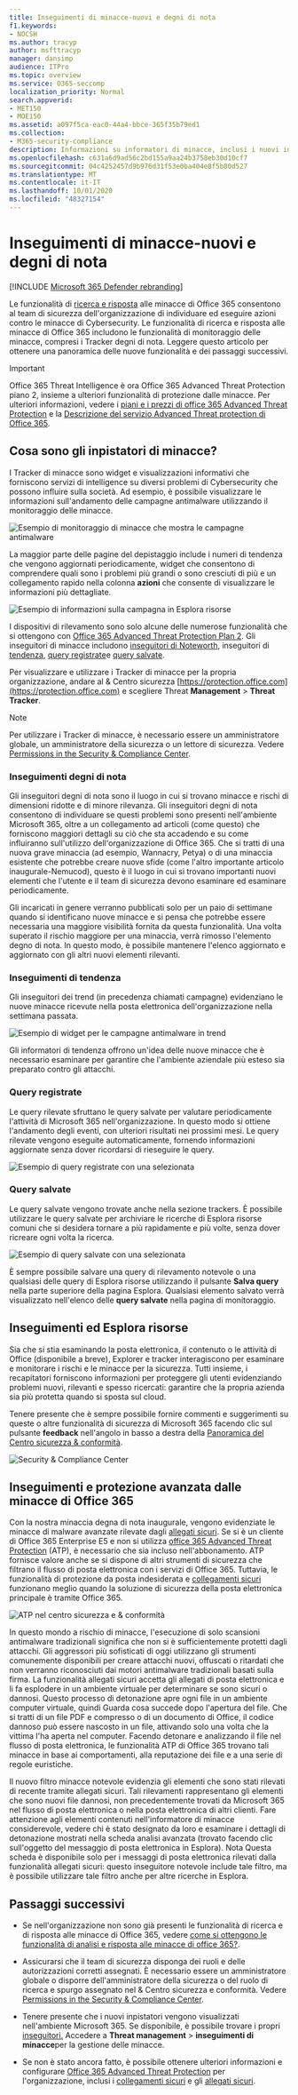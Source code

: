```yaml
---
title: Inseguimenti di minacce-nuovi e degni di nota
f1.keywords:
- NOCSH
ms.author: tracyp
author: msfttracyp
manager: dansimp
audience: ITPro
ms.topic: overview
ms.service: O365-seccomp
localization_priority: Normal
search.appverid:
- MET150
- MOE150
ms.assetid: a097f5ca-eac0-44a4-bbce-365f35b79ed1
ms.collection:
- M365-security-compliance
description: Informazioni su informatori di minacce, inclusi i nuovi informatori degni di nota, per consentire all'organizzazione di rimanere al di sopra dei problemi relativi alla sicurezza.
ms.openlocfilehash: c631a6d9ad56c2bd155a9aa24b3758eb30d10cf7
ms.sourcegitcommit: 04c4252457d9b976d31f53e0ba404e8f5b80d527
ms.translationtype: MT
ms.contentlocale: it-IT
ms.lasthandoff: 10/01/2020
ms.locfileid: "48327154"
---
```

# <a name="threat-trackers---new-and-noteworthy"></a>Inseguimenti di minacce-nuovi e degni di nota

[!INCLUDE [Microsoft 365 Defender rebranding](../includes/microsoft-defender-for-office.md)]


Le funzionalità di [ricerca e risposta](office-365-ti.md) alle minacce di Office 365 consentono al team di sicurezza dell'organizzazione di individuare ed eseguire azioni contro le minacce di Cybersecurity. Le funzionalità di ricerca e risposta alle minacce di Office 365 includono le funzionalità di monitoraggio delle minacce, compresi i Tracker degni di nota. Leggere questo articolo per ottenere una panoramica delle nuove funzionalità e dei passaggi successivi. 

> [!IMPORTANT]
> Office 365 Threat Intelligence è ora Office 365 Advanced Threat Protection piano 2, insieme a ulteriori funzionalità di protezione dalle minacce. Per ulteriori informazioni, vedere i [piani e i prezzi di office 365 Advanced Threat Protection](https://products.office.com/exchange/advance-threat-protection) e la [Descrizione del servizio Advanced Threat protection di Office 365](https://docs.microsoft.com/office365/servicedescriptions/office-365-advanced-threat-protection-service-description).
  
## <a name="what-are-threat-trackers"></a>Cosa sono gli inpistatori di minacce?

I Tracker di minacce sono widget e visualizzazioni informativi che forniscono servizi di intelligence su diversi problemi di Cybersecurity che possono influire sulla società. Ad esempio, è possibile visualizzare le informazioni sull'andamento delle campagne antimalware utilizzando il monitoraggio delle minacce.
  
![Esempio di monitoraggio di minacce che mostra le campagne antimalware](../../media/a883b5ac-8e2b-469a-90e0-f8ad39bb63b7.png)
  
La maggior parte delle pagine del depistaggio include i numeri di tendenza che vengono aggiornati periodicamente, widget che consentono di comprendere quali sono i problemi più grandi o sono cresciuti di più e un collegamento rapido nella colonna **azioni** che consente di visualizzare le informazioni più dettagliate. 
  
![Esempio di informazioni sulla campagna in Esplora risorse](../../media/e426f220-fdcb-4dd9-99a2-db97dbcf71d5.png)
  
I dispositivi di rilevamento sono solo alcune delle numerose funzionalità che si ottengono con [Office 365 Advanced Threat Protection Plan 2](office-365-ti.md). Gli inseguitori di minacce includono [inseguitori di Noteworth](#noteworthy-trackers), inseguitori di [tendenza](#trending-trackers), [query registrate](#tracked-queries)e [query salvate](#saved-queries).
  
Per visualizzare e utilizzare i Tracker di minacce per la propria organizzazione, andare al &amp; Centro sicurezza [https://protection.office.com](https://protection.office.com) e scegliere Threat **Management** \> **Threat Tracker**.
  
> [!NOTE]
> Per utilizzare i Tracker di minacce, è necessario essere un amministratore globale, un amministratore della sicurezza o un lettore di sicurezza. Vedere [Permissions in the Security &amp; Compliance Center](permissions-in-the-security-and-compliance-center.md). 
  
### <a name="noteworthy-trackers"></a>Inseguimenti degni di nota

Gli inseguitori degni di nota sono il luogo in cui si trovano minacce e rischi di dimensioni ridotte e di minore rilevanza. Gli inseguitori degni di nota consentono di individuare se questi problemi sono presenti nell'ambiente Microsoft 365, oltre a un collegamento ad articoli (come questo) che forniscono maggiori dettagli su ciò che sta accadendo e su come influiranno sull'utilizzo dell'organizzazione di Office 365. Che si tratti di una nuova grave minaccia (ad esempio, Wannacry, Petya) o di una minaccia esistente che potrebbe creare nuove sfide (come l'altro importante articolo inaugurale-Nemucod), questo è il luogo in cui si trovano importanti nuovi elementi che l'utente e il team di sicurezza devono esaminare ed esaminare periodicamente.
  
Gli incaricati in genere verranno pubblicati solo per un paio di settimane quando si identificano nuove minacce e si pensa che potrebbe essere necessaria una maggiore visibilità fornita da questa funzionalità. Una volta superato il rischio maggiore per una minaccia, verrà rimosso l'elemento degno di nota. In questo modo, è possibile mantenere l'elenco aggiornato e aggiornato con gli altri nuovi elementi rilevanti.
  
### <a name="trending-trackers"></a>Inseguimenti di tendenza

Gli inseguitori dei trend (in precedenza chiamati campagne) evidenziano le nuove minacce ricevute nella posta elettronica dell'organizzazione nella settimana passata.
  
![Esempio di widget per le campagne antimalware in trend](../../media/d2ccc1a0-2a1d-4e36-99b5-6766c207772f.png)
  
Gli informatori di tendenza offrono un'idea delle nuove minacce che è necessario esaminare per garantire che l'ambiente aziendale più esteso sia preparato contro gli attacchi.
  
### <a name="tracked-queries"></a>Query registrate

Le query rilevate sfruttano le query salvate per valutare periodicamente l'attività di Microsoft 365 nell'organizzazione. In questo modo si ottiene l'andamento degli eventi, con ulteriori risultati nei prossimi mesi. Le query rilevate vengono eseguite automaticamente, fornendo informazioni aggiornate senza dover ricordarsi di rieseguire le query.
  
![Esempio di query registrate con una selezionata](../../media/0c556174-06eb-4ae5-b32a-5ff76b9e4f13.png)
  
### <a name="saved-queries"></a>Query salvate

Le query salvate vengono trovate anche nella sezione trackers. È possibile utilizzare le query salvate per archiviare le ricerche di Esplora risorse comuni che si desidera tornare a più rapidamente e più volte, senza dover ricreare ogni volta la ricerca.
  
![Esempio di query salvate con una selezionata](../../media/188cf3ff-58f1-41ea-81aa-76158d8f40c3.png)
  
È sempre possibile salvare una query di rilevamento notevole o una qualsiasi delle query di Esplora risorse utilizzando il pulsante **Salva query** nella parte superiore della pagina Esplora. Qualsiasi elemento salvato verrà visualizzato nell'elenco delle **query salvate** nella pagina di monitoraggio. 
  
## <a name="trackers-and-explorer"></a>Inseguimenti ed Esplora risorse

Sia che si stia esaminando la posta elettronica, il contenuto o le attività di Office (disponibile a breve), Explorer e tracker interagiscono per esaminare e monitorare i rischi e le minacce per la sicurezza. Tutti insieme, i recapitatori forniscono informazioni per proteggere gli utenti evidenziando problemi nuovi, rilevanti e spesso ricercati: garantire che la propria azienda sia più protetta quando si sposta sul cloud.
  
Tenere presente che è sempre possibile fornire commenti e suggerimenti su queste o altre funzionalità di sicurezza di Microsoft 365 facendo clic sul pulsante **feedback** nell'angolo in basso a destra della [Panoramica del Centro sicurezza & conformità](https://support.microsoft.com/office/a5f2fd18-b029-4257-b5a8-ae83e7768c85).
  
![Security &amp; Compliance Center](../../media/86c330db-8132-4150-8475-220258fe04fb.png)
  
## <a name="trackers-and-office-365-advanced-threat-protection"></a>Inseguimenti e protezione avanzata dalle minacce di Office 365

Con la nostra minaccia degna di nota inaugurale, vengono evidenziate le minacce di malware avanzate rilevate dagli [allegati sicuri](atp-safe-attachments.md). Se si è un cliente di Office 365 Enterprise E5 e non si utilizza [office 365 Advanced Threat Protection](office-365-atp.md) (ATP), è necessario che sia incluso nell'abbonamento. ATP fornisce valore anche se si dispone di altri strumenti di sicurezza che filtrano il flusso di posta elettronica con i servizi di Office 365. Tuttavia, le funzionalità di protezione da posta indesiderata e [collegamenti sicuri](atp-safe-links.md) funzionano meglio quando la soluzione di sicurezza della posta elettronica principale è tramite Office 365.
  
![ATP nel centro sicurezza e &amp; conformità](../../media/cee70d07-f0c1-459b-843c-2d10c253349f.png)
  
In questo mondo a rischio di minacce, l'esecuzione di solo scansioni antimalware tradizionali significa che non si è sufficientemente protetti dagli attacchi. Gli aggressori più sofisticati di oggi utilizzano gli strumenti comunemente disponibili per creare attacchi nuovi, offuscati o ritardati che non verranno riconosciuti dai motori antimalware tradizionali basati sulla firma. La funzionalità allegati sicuri accetta gli allegati di posta elettronica e li fa esplodere in un ambiente virtuale per determinare se sono sicuri o dannosi. Questo processo di detonazione apre ogni file in un ambiente computer virtuale, quindi Guarda cosa succede dopo l'apertura del file. Che si tratti di un file PDF e compresso o di un documento di Office, il codice dannoso può essere nascosto in un file, attivando solo una volta che la vittima l'ha aperta nel computer. Facendo detonare e analizzando il file nel flusso di posta elettronica, le funzionalità ATP di Office 365 trovano tali minacce in base ai comportamenti, alla reputazione dei file e a una serie di regole euristiche.
  
Il nuovo filtro minacce notevole evidenzia gli elementi che sono stati rilevati di recente tramite allegati sicuri. Tali rilevamenti rappresentano gli elementi che sono nuovi file dannosi, non precedentemente trovati da Microsoft 365 nel flusso di posta elettronica o nella posta elettronica di altri clienti. Fare attenzione agli elementi contenuti nell'informatore di minacce considerevole, vedere chi è stato designato da loro e esaminare i dettagli di detonazione mostrati nella scheda analisi avanzata (trovato facendo clic sull'oggetto del messaggio di posta elettronica in Esplora). Nota Questa scheda è disponibile solo per i messaggi di posta elettronica rilevati dalla funzionalità allegati sicuri: questo inseguitore notevole include tale filtro, ma è possibile utilizzare tale filtro anche per altre ricerche in Esplora.
  
## <a name="next-steps"></a>Passaggi successivi

- Se nell'organizzazione non sono già presenti le funzionalità di ricerca e di risposta alle minacce di Office 365, vedere [come si ottengono le funzionalità di analisi e risposta alle minacce di office 365?](office-365-ti.md).

- Assicurarsi che il team di sicurezza disponga dei ruoli e delle autorizzazioni corretti assegnati. È necessario essere un amministratore globale o disporre dell'amministratore della sicurezza o del ruolo di ricerca e spurgo assegnato nel &amp; Centro sicurezza e conformità. Vedere [Permissions in the Security &amp; Compliance Center](permissions-in-the-security-and-compliance-center.md).

- Tenere presente che i nuovi inpistatori vengono visualizzati nell'ambiente Microsoft 365. Se disponibile, è possibile trovare i propri [inseguitori.](https://protection.office.com/) Accedere a **Threat management** \> **inseguimenti di minacce**per la gestione delle minacce.

- Se non è stato ancora fatto, è possibile ottenere ulteriori informazioni e configurare [Office 365 Advanced Threat Protection](office-365-atp.md) per l'organizzazione, inclusi i [collegamenti sicuri](atp-safe-links.md) e gli [allegati sicuri](atp-safe-attachments.md).
